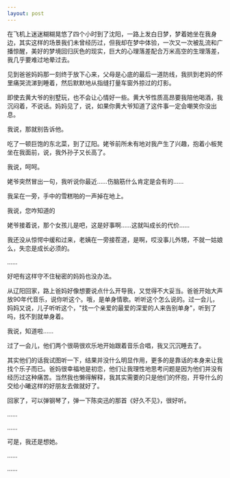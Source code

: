 ```yaml
---
layout: post
---
```

在飞机上迷迷糊糊晃悠了四个小时到了沈阳，一路上发白日梦，梦着她坐在我身边，其实这样的场景我们未曾经历过，但我却在梦中体验，一次又一次被乱流和广播惊醒，美好的梦境回归灰色的现实，巨大的心理落差配合万米高空的生理落差，我几乎要难过地晕过去。

见到爸爸妈妈那一刻终于放下心来，父母是心底的最后一道防线，我拱到老妈的怀里痛哭流涕到睡着，然后默默地从指缝打量车窗外掠过的灯影。

即使去黄大爷的别墅玩，也不会让心情好一些。黄大爷性质高昂要我陪他喝酒，我沉闷着，不说话。妈妈见了，说，如果你黄大爷知道了这件事一定会嘲笑你没出息。

我说，那就别告诉他。

吃了一顿巨饱的东北菜，到了辽阳。姥爷前所未有地对我产生了兴趣，抱着小板凳坐在我面前，说，我外孙子又长高了。

我说，呵呵。

姥爷突然冒出一句，我听说你最近……伤脑筋什么肯定是会有的……

我呆在一旁，手中的雪糕啪的一声掉在地上。

我说，您咋知道的

姥爷接着说，那个女孩儿是吧，这是好事啊……这就叫成长的代价……

我还没从惊愕中缓和过来，老姨在一旁接茬道，是啊，哎没事儿外甥，不就一姑娘么，失恋是成长必须的。

……

好吧有这样守不住秘密的妈妈也没办法。

从辽阳回家，路上爸妈好像想要说点什么开导我，又觉得不大妥当。爸爸开始大声放90年代音乐，说你听这个。哦，是单身情歌。听听这个怎么说的。过一会儿，妈妈又说，儿子听听这个，"找一个亲爱的最爱的深爱的人来告别单身"，听到了吗，找不到就单身着。

我说，知道啦……

过了一会儿，他们两个很萌很欢乐地开始跟着音乐合唱，我又沉沉睡去了。

其实他们的话我试图听一下，结果并没什么明显作用，更多的是靠话的本身来让我找个乐子而已。爸妈很幸福地是初恋，他们让我理性地思考问题是因为他们并没有经历过这种痛苦。当然我也懒得解释，我其实需要的只是他们的怀抱，开导什么的交给小曦这样的好朋友去做就好了。

回家了，可以弹钢琴了，弹一下陈奕迅的那首《好久不见》，很好听。

……

……

可是，我还是想她。

……

……